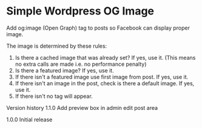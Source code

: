 Simple Wordpress OG Image
========================

Add og:image (Open Graph) tag to posts so Facebook can display proper image. 

The image is determined by these rules:   
1. Is there a cached image that was already set? If yes, use it. (This means no extra calls are made i.e. no performance penalty)   
2. Is there a featured image? If yes, use it.   
3. If there isn't a featured image use first image from post. If yes, use it.   
4. If there isn't an image in the post, check is there a default image. If yes, use it.   
5. If there isn't no tag will appear.   

Version history
1.1.0
Add preview box in admin edit post area

1.0.0
Initial release
